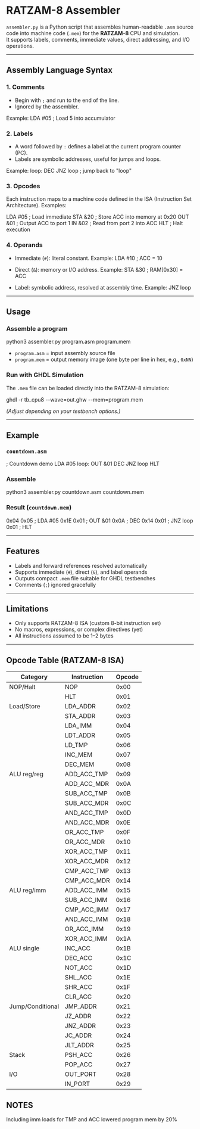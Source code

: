 # RATZAM-8 Assembler

`assembler.py` is a Python script that assembles human-readable `.asm` source code into machine code (`.mem`) for the **RATZAM-8** CPU and simulation.  
It supports labels, comments, immediate values, direct addressing, and I/O operations.

---

## Assembly Language Syntax

### 1. Comments
- Begin with `;` and run to the end of the line.  
- Ignored by the assembler.

Example:
LDA #05    ; Load 5 into accumulator

### 2. Labels
- A word followed by `:` defines a label at the current program counter (PC).  
- Labels are symbolic addresses, useful for jumps and loops.

Example:
loop:  DEC
       JNZ loop   ; jump back to "loop"

### 3. Opcodes
Each instruction maps to a machine code defined in the ISA (Instruction Set Architecture). Examples:

LDA #05    ; Load immediate
STA &20    ; Store ACC into memory at 0x20
OUT &01    ; Output ACC to port 1
IN  &02    ; Read from port 2 into ACC
HLT        ; Halt execution

### 4. Operands
- Immediate (`#`): literal constant.
Example:
LDA #10     ; ACC = 10

- Direct (`&`): memory or I/O address.
Example:
STA &30     ; RAM[0x30] = ACC

- Label: symbolic address, resolved at assembly time.
Example:
JNZ loop

---

## Usage

### Assemble a program
python3 assembler.py program.asm program.mem

- `program.asm` = input assembly source file  
- `program.mem` = output memory image (one byte per line in hex, e.g., `0xNN`)  

### Run with GHDL Simulation
The `.mem` file can be loaded directly into the RATZAM-8 simulation:

ghdl -r tb_cpu8 --wave=out.ghw --mem=program.mem

*(Adjust depending on your testbench options.)*

---

## Example

### `countdown.asm`
; Countdown demo
LDA #05
loop: OUT &01
      DEC
      JNZ loop
      HLT

### Assemble
python3 assembler.py countdown.asm countdown.mem

### Result (`countdown.mem`)
0x04 0x05   ; LDA #05
0x1E 0x01   ; OUT &01
0x0A        ; DEC
0x14 0x01   ; JNZ loop
0x01        ; HLT

---

## Features
- Labels and forward references resolved automatically  
- Supports immediate (`#`), direct (`&`), and label operands  
- Outputs compact `.mem` file suitable for GHDL testbenches  
- Comments (`;`) ignored gracefully  

---

## Limitations
- Only supports RATZAM-8 ISA (custom 8-bit instruction set)  
- No macros, expressions, or complex directives (yet)  
- All instructions assumed to be 1–2 bytes  

---

## Opcode Table (RATZAM-8 ISA)

| Category         | Instruction   | Opcode |
| ---------------- | ------------- | ------ |
| NOP/Halt         | NOP           | 0x00   |
|                  | HLT           | 0x01   |
| Load/Store       | LDA\_ADDR     | 0x02   |
|                  | STA\_ADDR     | 0x03   |
|                  | LDA\_IMM      | 0x04   |
|                  | LDT\_ADDR     | 0x05   |
|                  | LD\_TMP       | 0x06   |
|                  | INC\_MEM      | 0x07   |
|                  | DEC\_MEM      | 0x08   |
| ALU reg/reg      | ADD\_ACC\_TMP | 0x09   |
|                  | ADD\_ACC\_MDR | 0x0A   |
|                  | SUB\_ACC\_TMP | 0x0B   |
|                  | SUB\_ACC\_MDR | 0x0C   |
|                  | AND\_ACC\_TMP | 0x0D   |
|                  | AND\_ACC\_MDR | 0x0E   |
|                  | OR\_ACC\_TMP  | 0x0F   |
|                  | OR\_ACC\_MDR  | 0x10   |
|                  | XOR\_ACC\_TMP | 0x11   |
|                  | XOR\_ACC\_MDR | 0x12   |
|                  | CMP\_ACC\_TMP | 0x13   |
|                  | CMP\_ACC\_MDR | 0x14   |
| ALU reg/imm      | ADD\_ACC\_IMM | 0x15   |
|                  | SUB\_ACC\_IMM | 0x16   |
|                  | CMP\_ACC\_IMM | 0x17   |
|                  | AND\_ACC\_IMM | 0x18   |
|                  | OR\_ACC\_IMM  | 0x19   |
|                  | XOR\_ACC\_IMM | 0x1A   |
| ALU single       | INC\_ACC      | 0x1B   |
|                  | DEC\_ACC      | 0x1C   |
|                  | NOT\_ACC      | 0x1D   |
|                  | SHL\_ACC      | 0x1E   |
|                  | SHR\_ACC      | 0x1F   |
|                  | CLR\_ACC      | 0x20   |
| Jump/Conditional | JMP\_ADDR     | 0x21   |
|                  | JZ\_ADDR      | 0x22   |
|                  | JNZ\_ADDR     | 0x23   |
|                  | JC\_ADDR      | 0x24   |
|                  | JLT\_ADDR     | 0x25   |
| Stack            | PSH\_ACC      | 0x26   |
|                  | POP\_ACC      | 0x27   |
| I/O              | OUT\_PORT     | 0x28   |
|                  | IN\_PORT      | 0x29   |

## NOTES

Including imm loads for TMP and ACC lowered program mem by 20%
